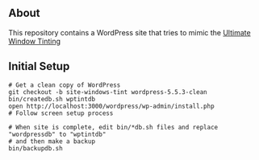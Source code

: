 ## About

This repository contains a WordPress site that tries to mimic the [Ultimate Window Tinting](https://orlandotint.com/)

## Initial Setup

```
# Get a clean copy of WordPress
git checkout -b site-windows-tint wordpress-5.5.3-clean
bin/createdb.sh wptintdb
open http://localhost:3000/wordpress/wp-admin/install.php
# Follow screen setup process

# When site is complete, edit bin/*db.sh files and replace "wordpressdb" to "wptintdb"
# and then make a backup
bin/backupdb.sh
```